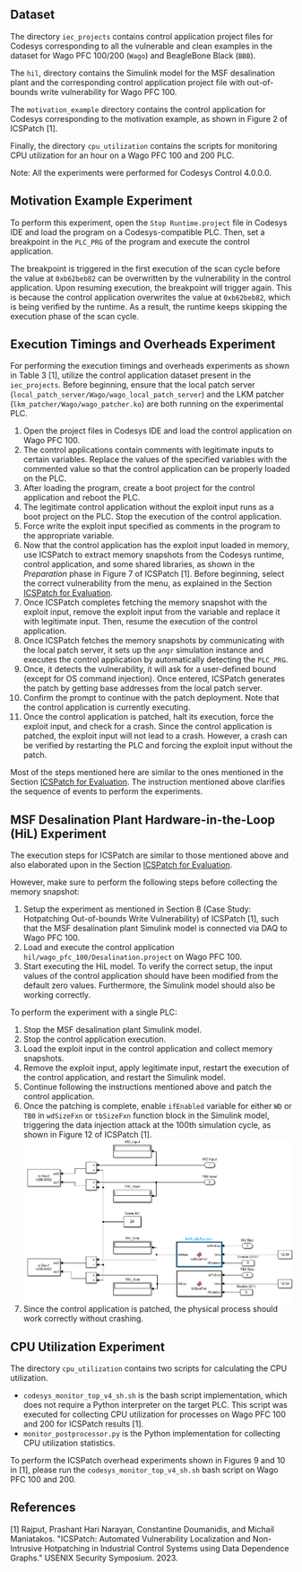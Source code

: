 ## Dataset

The directory `iec_projects` contains control application project files for Codesys corresponding to all the vulnerable and clean examples in the dataset for Wago PFC 100/200 (`Wago`) and BeagleBone Black (`BBB`).

The `hil`, directory contains the Simulink model for the MSF desalination plant and the corresponding control application project file with out-of-bounds write vulnerability for Wago PFC 100.

The `motivation_example` directory contains the control application for Codesys corresponding to the motivation example, as shown in Figure 2 of ICSPatch \[1\].

Finally, the directory `cpu_utilization` contains the scripts for monitoring CPU utilization for an hour on a Wago PFC 100 and 200 PLC.

Note: All the experiments were performed for Codesys Control 4.0.0.0.

## Motivation Example Experiment

To perform this experiment, open the `Stop Runtime.project` file in Codesys IDE and load the program on a Codesys-compatible PLC. Then, set a breakpoint in the `PLC_PRG` of the program and execute the control application.

The breakpoint is triggered in the first execution of the scan cycle before the value at `0xb62beb82` can be overwritten by the vulnerability in the control application. Upon resuming execution, the breakpoint will trigger again. This is because the control application overwrites the value at `0xb62beb82`, which is being verified by the runtime. As a result, the runtime keeps skipping the execution phase of the scan cycle.

## Execution Timings and Overheads Experiment
For performing the execution timings and overheads experiments as shown in Table 3 \[1\], utilize the control application dataset present in the `iec_projects`. Before beginning, ensure that the local patch server (`local_patch_server/Wago/wago_local_patch_server`) and the LKM patcher (`lkm_patcher/Wago/wago_patcher.ko`) are both running on the experimental PLC.

1. Open the project files in Codesys IDE and load the control application on Wago PFC 100. 
2. The control applications contain comments with legitimate inputs to certain variables. Replace the values of the specified variables with the commented value so that the control application can be properly loaded on the PLC.
3. After loading the program, create a boot project for the control application and reboot the PLC. 
4. The legitimate control application without the exploit input runs as a boot project on the PLC. Stop the execution of the control application.
5. Force write the exploit input specified as comments in the program to the appropriate variable.
6. Now that the control application has the exploit input loaded in memory, use ICSPatch to extract memory snapshots from the Codesys runtime, control application, and some shared libraries, as shown in the *Preparation* phase in Figure 7 of ICSPatch \[1\]. Before beginning, select the correct vulnerability from the menu, as explained in the Section [ICSPatch for Evaluation](../main/README.md).
7. Once ICSPatch completes fetching the memory snapshot with the exploit input, remove the exploit input from the variable and replace it with legitimate input. Then, resume the execution of the control application.
7. Once ICSPatch fetches the memory snapshots by communicating with the local patch server, it sets up the `angr` simulation instance and executes the control application by automatically detecting the `PLC_PRG`.
8. Once, it detects the vulnerability, it will ask for a user-defined bound (except for OS command injection). Once entered, ICSPatch generates the patch by getting base addresses from the local patch server.
9. Confirm the prompt to continue with the patch deployment. Note that the control application is currently executing. 
10. Once the control application is patched, halt its execution, force the exploit input, and check for a crash. Since the control application is patched, the exploit input will not lead to a crash. However, a crash can be verified by restarting the PLC and forcing the exploit input without the patch.

Most of the steps mentioned here are similar to the ones mentioned in the Section [ICSPatch for Evaluation](../main/README.md). The instruction mentioned above clarifies the sequence of events to perform the experiments.

## MSF Desalination Plant Hardware-in-the-Loop (HiL) Experiment
The execution steps for ICSPatch are similar to those mentioned above and also elaborated upon in the Section [ICSPatch for Evaluation](../main/README.md).

However, make sure to perform the following steps before collecting the memory snapshot:
1. Setup the experiment as mentioned in Section 8 (Case Study: Hotpatching Out-of-bounds Write Vulnerability) of ICSPatch \[1\], such that the MSF desalination plant Simulink model is connected via DAQ to Wago PFC 100.
2. Load and execute the control application `hil/wago_pfc_100/Desalination.project` on Wago PFC 100.
3. Start executing the HiL model. To verify the correct setup, the input values of the control application should have been modified from the default zero values. Furthermore, the Simulink model should also be working correctly.

To perform the experiment with a single PLC:
1. Stop the MSF desalination plant Simulink model.
2. Stop the control application execution.
3. Load the exploit input in the control application and collect memory snapshots.
4. Remove the exploit input, apply legitimate input, restart the execution of the control application, and restart the Simulink model.
5. Continue following the instructions mentioned above and patch the control application.
6. Once the patching is complete, enable `ifEnabled` variable for either `WD` or `TB0` in `wdSizeFxn` or `tbSizeFxn` function block in the Simulink model, triggering the data injection attack at the 100th simulation cycle, as shown in Figure 12 of ICSPatch \[1\].
![](images/hil_in_enabled.png?raw=true)
7. Since the control application is patched, the physical process should work correctly without crashing.

## CPU Utilization Experiment

The directory `cpu_utilization` contains two scripts for calculating the CPU utilization.
- `codesys_monitor_top_v4_sh.sh` is the bash script implementation, which does not require a Python interpreter on the target PLC. This script was executed for collecting CPU utilization for processes on Wago PFC 100 and 200 for ICSPatch results \[1\].
- `monitor_postprocessor.py` is the Python implementation for collecting CPU utilization statistics.

To perform the ICSPatch overhead experiments shown in Figures 9 and 10 in \[1\], please run the `codesys_monitor_top_v4_sh.sh` bash script on Wago PFC 100 and 200.

## References
\[1\] Rajput, Prashant Hari Narayan, Constantine Doumanidis, and Michail Maniatakos. "ICSPatch: Automated Vulnerability Localization and Non-Intrusive Hotpatching in Industrial Control Systems using Data Dependence Graphs." USENIX Security Symposium. 2023.